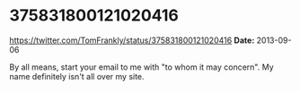 # 375831800121020416
https://twitter.com/TomFrankly/status/375831800121020416
**Date:** 2013-09-06

By all means, start your email to me with "to whom it may concern". My name definitely isn't all over my site.
